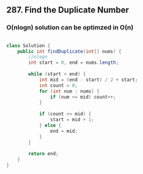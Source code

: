 ## 287. Find the Duplicate Number

### O(nlogn) solution can be optimzed in O(n)

```java

class Solution {
    public int findDuplicate(int[] nums) {
        //nlogn
        int start = 0, end = nums.length;
        
        while (start < end) {
            int mid = (end - start) / 2 + start;
            int count = 0;
            for (int num : nums) {
                if (num <= mid) count++;
            }
            
            if (count <= mid) {
                start = mid + 1;
            } else {
                end = mid;
            }
        }
        
        return end;
    }
}

```
